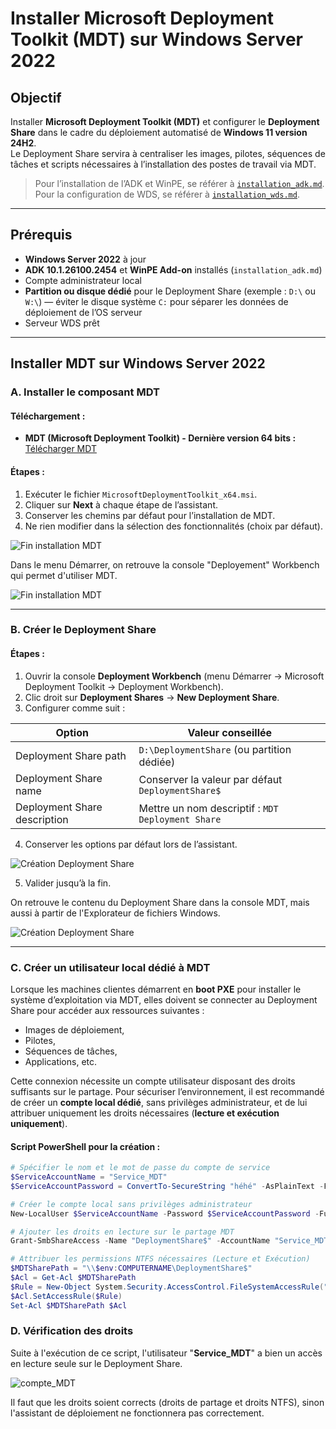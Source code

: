 # Installer Microsoft Deployment Toolkit (MDT) sur Windows Server 2022

## Objectif

Installer **Microsoft Deployment Toolkit (MDT)** et configurer le **Deployment Share** dans le cadre du déploiement automatisé de **Windows 11 version 24H2**.  
Le Deployment Share servira à centraliser les images, pilotes, séquences de tâches et scripts nécessaires à l’installation des postes de travail via MDT.

> Pour l’installation de l’ADK et WinPE, se référer à [`installation_adk.md`](01_installation_adk.md).  
> Pour la configuration de WDS, se référer à [`installation_wds.md`](https://github.com/MB7M/wds-pxe-proxmox/blob/56de0db88bb38679ed6aa2a60d64516de12031c3/docs/installation_wds.md).

---

## Prérequis

- **Windows Server 2022** à jour  
- **ADK 10.1.26100.2454** et **WinPE Add-on** installés (`installation_adk.md`)  
- Compte administrateur local  
- **Partition ou disque dédié** pour le Deployment Share (exemple : `D:\` ou `W:\`) — éviter le disque système `C:` pour séparer les données de déploiement de l’OS serveur  
- Serveur WDS prêt 

---

## Installer MDT sur Windows Server 2022

### A. Installer le composant MDT

#### Téléchargement :

- **MDT (Microsoft Deployment Toolkit) - Dernière version 64 bits :**  
  [Télécharger MDT ](https://download.microsoft.com/download/3/3/9/339be62d-b4b8-4956-b58d-73c4685fc492/MicrosoftDeploymentToolkit_x64.msi)

#### Étapes :

1. Exécuter le fichier `MicrosoftDeploymentToolkit_x64.msi`.
2. Cliquer sur **Next** à chaque étape de l’assistant.
3. Conserver les chemins par défaut pour l’installation de MDT.
4. Ne rien modifier dans la sélection des fonctionnalités (choix par défaut).
 
![Fin installation MDT](/captures/mdt_install_finish.png)  

Dans le menu Démarrer, on retrouve la console "Deployement" Workbench qui permet d'utiliser MDT.

![Fin installation MDT](/captures/mdt_install_workbench.jpg)

---

### B. Créer le Deployment Share

#### Étapes :

1. Ouvrir la console **Deployment Workbench** (menu Démarrer → Microsoft Deployment Toolkit → Deployment Workbench).
2. Clic droit sur **Deployment Shares** → **New Deployment Share**.
3. Configurer comme suit :

| Option                       | Valeur conseillée                                                                                      |
| ---------------------------- | ------------------------------------------------------------------------------------------------------ |
| Deployment Share path        | `D:\DeploymentShare` (ou partition dédiée)  
| Deployment Share name        | Conserver la valeur par défaut `DeploymentShare$`                                                      |
| Deployment Share description | Mettre un nom descriptif : `MDT Deployment Share`                                                        |

4. Conserver les options par défaut lors de l’assistant.  

![Création Deployment Share](../captures/mdt_summary.png)  

5. Valider jusqu’à la fin.
   
On retrouve le contenu du Deployment Share dans la console MDT, mais aussi à partir de l'Explorateur de fichiers Windows.  

![Création Deployment Share](../captures/mdt_create_deployment_share.png)

---

### C. Créer un utilisateur local dédié à MDT 

Lorsque les machines clientes démarrent en **boot PXE** pour installer le système d’exploitation via MDT, elles doivent se connecter au Deployment Share pour accéder aux ressources suivantes :
- Images de déploiement,
- Pilotes,
- Séquences de tâches,
- Applications, etc.

Cette connexion nécessite un compte utilisateur disposant des droits suffisants sur le partage. Pour sécuriser l’environnement, il est recommandé de créer un **compte local dédié**, sans privilèges administrateur, et de lui attribuer uniquement les droits nécessaires (**lecture et exécution uniquement**).

#### Script PowerShell pour la création  :

```powershell
# Spécifier le nom et le mot de passe du compte de service
$ServiceAccountName = "Service_MDT"
$ServiceAccountPassword = ConvertTo-SecureString "héhé" -AsPlainText -Force

# Créer le compte local sans privilèges administrateur
New-LocalUser $ServiceAccountName -Password $ServiceAccountPassword -FullName "MDT" -Description "Compte de service pour MDT"

# Ajouter les droits en lecture sur le partage MDT
Grant-SmbShareAccess -Name "DeploymentShare$" -AccountName "Service_MDT" -AccessRight Read -Force

# Attribuer les permissions NTFS nécessaires (Lecture et Exécution)
$MDTSharePath = "\\$env:COMPUTERNAME\DeploymentShare$"
$Acl = Get-Acl $MDTSharePath
$Rule = New-Object System.Security.AccessControl.FileSystemAccessRule("Service_MDT","ReadAndExecute", "ContainerInherit, ObjectInherit", "None", "Allow")
$Acl.SetAccessRule($Rule)
Set-Acl $MDTSharePath $Acl
```


### D. Vérification des droits  

Suite à l'exécution de ce script, l'utilisateur "**Service_MDT**" a bien un accès en lecture seule sur le Deployment Share.  

![compte_MDT](../captures/service_MDT.png)

Il faut que les droits soient corrects (droits de partage et droits NTFS), sinon l'assistant de déploiement ne fonctionnera pas correctement.
